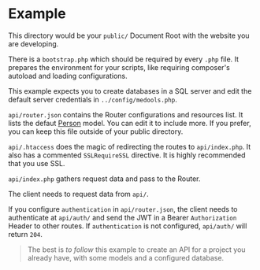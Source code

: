 # Example

This directory would be your `public/` Document Root with the website you are
developing.

There is a `bootstrap.php` which should be required by every `.php` file. It
prepares the environment for your scripts, like requiring composer's autoload
and loading configurations.

This example expects you to create databases in a SQL server and edit the
default server credentials in `../config/medools.php`.

`api/router.json` contains the Router configurations and resources list. It
lists the defaut [Person] model. You can edit it to include more. If you prefer,
you can keep this file outside of your public directory.

`api/.htaccess` does the magic of redirecting the routes to `api/index.php`. It
also has a commented `SSLRequireSSL` directive. It is highly recommended that
you use SSL.

`api/index.php` gathers request data and pass to the Router.

The client needs to request data from `api/`.

If you configure `authentication` in `api/router.json`, the client needs to
authenticate at `api/auth/` and send the JWT in a Bearer `Authorization` Header
to other routes. If `authentication` is not configured, `api/auth/` will return
`204`.

> The best is _to follow_ this example to create an API for a project you
> already have, with some models and a configured database.


[Person]: https://github.com/aryelgois/Medools/blob/master/src/Models/Person.php
